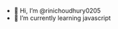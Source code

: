 - 👋 Hi, I’m @rinichoudhury0205
- 🌱 I’m currently learning javascript

<!---
rinichoudhury0205/rinichoudhury0205 is a ✨ special ✨ repository because its `README.md` (this file) appears on your GitHub profile.
You can click the Preview link to take a look at your changes.
--->

